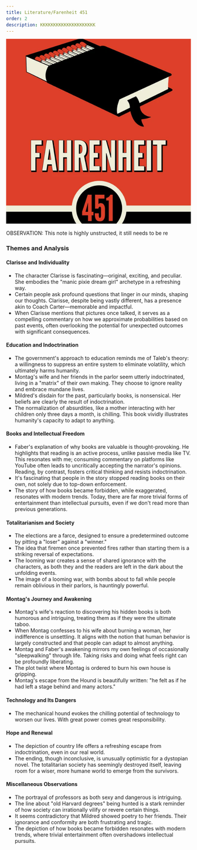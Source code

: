 ```yaml
---
title: Literature/Farenheit 451
order: 2
description: KKKKKKKKKKKKKKKKKKKKK
---
```



![alt text](image.png)


OBSERVATION: This note is highly unstructed, it still needs to be re
### Themes and Analysis

#### Clarisse and Individuality
- The character Clarisse is fascinating—original, exciting, and peculiar. She embodies the "manic pixie dream girl" archetype in a refreshing way.
- Certain people ask profound questions that linger in our minds, shaping our thoughts. Clarisse, despite being vastly different, has a presence akin to Coach Carter—memorable and impactful.
- When Clarisse mentions that pictures once talked, it serves as a compelling commentary on how we approximate probabilities based on past events, often overlooking the potential for unexpected outcomes with significant consequences.

#### Education and Indoctrination
- The government's approach to education reminds me of Taleb's theory: a willingness to suppress an entire system to eliminate volatility, which ultimately harms humanity.
- Montag's wife and her friends in the parlor seem utterly indoctrinated, living in a "matrix" of their own making. They choose to ignore reality and embrace mundane lives.
- Mildred's disdain for the past, particularly books, is nonsensical. Her beliefs are clearly the result of indoctrination.
- The normalization of absurdities, like a mother interacting with her children only three days a month, is chilling. This book vividly illustrates humanity's capacity to adapt to anything.

#### Books and Intellectual Freedom
- Faber's explanation of why books are valuable is thought-provoking. He highlights that reading is an active process, unlike passive media like TV. This resonates with me; consuming commentary on platforms like YouTube often leads to uncritically accepting the narrator's opinions. Reading, by contrast, fosters critical thinking and resists indoctrination.
- It's fascinating that people in the story stopped reading books on their own, not solely due to top-down enforcement.
- The story of how books became forbidden, while exaggerated, resonates with modern trends. Today, there are far more trivial forms of entertainment than intellectual pursuits, even if we don't read more than previous generations.

#### Totalitarianism and Society
- The elections are a farce, designed to ensure a predetermined outcome by pitting a "loser" against a "winner."
- The idea that firemen once prevented fires rather than starting them is a striking reversal of expectations.
- The looming war creates a sense of shared ignorance with the characters, as both they and the readers are left in the dark about the unfolding events.
- The image of a looming war, with bombs about to fall while people remain oblivious in their parlors, is hauntingly powerful.

#### Montag's Journey and Awakening
- Montag's wife's reaction to discovering his hidden books is both humorous and intriguing, treating them as if they were the ultimate taboo.
- When Montag confesses to his wife about burning a woman, her indifference is unsettling. It aligns with the notion that human behavior is largely constructed and that people can adapt to almost anything.
- Montag and Faber's awakening mirrors my own feelings of occasionally "sleepwalking" through life. Taking risks and doing what feels right can be profoundly liberating.
- The plot twist where Montag is ordered to burn his own house is gripping.
- Montag's escape from the Hound is beautifully written: "he felt as if he had left a stage behind and many actors."

#### Technology and Its Dangers
- The mechanical hound evokes the chilling potential of technology to worsen our lives. With great power comes great responsibility.

#### Hope and Renewal
- The depiction of country life offers a refreshing escape from indoctrination, even in our real world.
- The ending, though inconclusive, is unusually optimistic for a dystopian novel. The totalitarian society has seemingly destroyed itself, leaving room for a wiser, more humane world to emerge from the survivors.

#### Miscellaneous Observations
- The portrayal of professors as both sexy and dangerous is intriguing.
- The line about "old Harvard degrees" being hunted is a stark reminder of how society can irrationally vilify or revere certain things.
- It seems contradictory that Mildred showed poetry to her friends. Their ignorance and conformity are both frustrating and tragic.
- The depiction of how books became forbidden resonates with modern trends, where trivial entertainment often overshadows intellectual pursuits.

